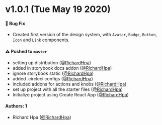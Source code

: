 # v1.0.1 (Tue May 19 2020)

#### 🐛 Bug Fix

- Created first version of the design system, with `Avatar`, `Badge`, `Button`, `Icon` and `Link` components.

#### ⚠️ Pushed to `master`

- setting up distribution ([@RichardHpa](https://github.com/RichardHpa))
- added in storybook docs addon ([@RichardHpa](https://github.com/RichardHpa))
- ignore storybook static ([@RichardHpa](https://github.com/RichardHpa))
- added .circleci configs ([@RichardHpa](https://github.com/RichardHpa))
- included addons for actions and knobs ([@RichardHpa](https://github.com/RichardHpa))
- set up project with all the starter files ([@RichardHpa](https://github.com/RichardHpa))
- Initialize project using Create React App ([@RichardHpa](https://github.com/RichardHpa))

#### Authors: 1

- Richard Hpa ([@RichardHpa](https://github.com/RichardHpa))
